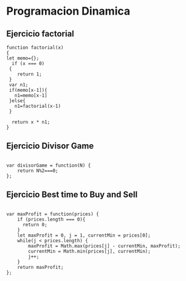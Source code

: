 # Programacion Dinamica

## Ejercicio factorial

```
function factorial(x)
{
let memo={};
  if (x === 0)
 {
    return 1;
 }
 var n1;
 if(memo[x-1]){
   n1=memo[x-1]
 }else{
   n1=factorial(x-1)
 }

  return x * n1;
}

```

## Ejercicio Divisor Game

```

var divisorGame = function(N) {
    return N%2===0;
};

```
## Ejercicio Best time to Buy and Sell

```

var maxProfit = function(prices) {
    if (prices.length === 0){
      return 0;   
    }
    let maxProfit = 0, j = 1, currentMin = prices[0];
    while(j < prices.length) {
        maxProfit = Math.max(prices[j] - currentMin, maxProfit);
        currentMin = Math.min(prices[j], currentMin);
        j++;
    }
    return maxProfit;
};

```
